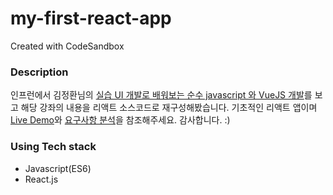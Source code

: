 # my-first-react-app
Created with CodeSandbox

### Description
인프런에서 김정환님의 [실습 UI 개발로 배워보는 순수 javascript 와 VueJS 개발](https://www.inflearn.com/course/%EC%88%9C%EC%88%98js-vuejs-%EA%B0%9C%EB%B0%9C-%EA%B0%95%EC%A2%8C/)를 보고 해당 강좌의 내용을 리액트 소스코드로 재구성해봤습니다. 
기초적인 리액트 앱이며 [Live Demo](https://codesandbox.io/s/github/luke-hanwook/my-first-react-app)와 [요구사항 분석](https://docs.google.com/document/d/1_aHxP3c8Nyi1ZyRYy1DVIDcuKmavJHo04XFQuuybyfA/edit#heading=h.4k0sbka847y6)을 참조해주세요. 
감사합니다. :)

### Using Tech stack
- Javascript(ES6)
- React.js
